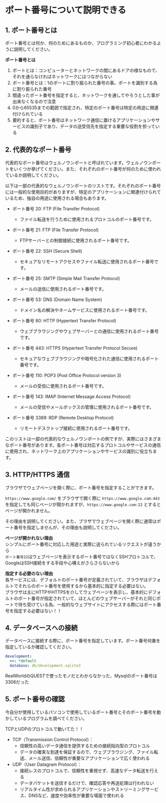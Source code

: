 # ポート番号について説明できる

## 1. ポート番号とは

ポート番号とは何か、何のためにあるものか、プログラミング初心者にわかるように説明してください。

**ポート番号とは**
1. ポートとは：コンピューターとネットワークの間にあるドアの様なもので、それを通らなければネットワークにはつながらない
2. ポート番号とは：1のポートに割り振られた番号の事。ポートを識別する為に割り振られた番号
3. 間違ったポート番号を指定すると、ネットワークを通してやろうとした事が出来なくなるので注意
4. 0から65535までの範囲で指定され、特定のポート番号は特定の用途に関連付けられている
5. 要約すると、ポート番号はネットワーク通信に置けるアプリケーションやサービスの識別子であり、データの送受信先を指定する重要な役割を担っている

## 2. 代表的なポート番号

代表的なポート番号はウェルノウンポートと呼ばれています。ウェルノウンポートをいくつか挙げてください。また、それぞれのポート番号が何のために使われているか説明してください。

以下は一部の代表的なウェルノウンポートのリストです。それぞれのポート番号には一般的な使用目的がありますが、特定のアプリケーションに関連付けられているため、独自の用途に使用される場合もあります。

- ポート番号 20: FTP (File Transfer Protocol)
  - ファイル転送を行うために使用されるプロトコルのポート番号です。

- ポート番号 21: FTP (File Transfer Protocol)
  - FTPサーバーとの制御接続に使用されるポート番号です。

- ポート番号 22: SSH (Secure Shell)
  - セキュアなリモートアクセスやファイル転送に使用されるポート番号です。

- ポート番号 25: SMTP (Simple Mail Transfer Protocol)
  - メールの送信に使用されるポート番号です。

- ポート番号 53: DNS (Domain Name System)
  - ドメイン名の解決やネームサービスに使用されるポート番号です。

- ポート番号 80: HTTP (Hypertext Transfer Protocol)
  - ウェブブラウジングやウェブサーバーとの通信に使用されるポート番号です。

- ポート番号 443: HTTPS (Hypertext Transfer Protocol Secure)
  - セキュアなウェブブラウジングや暗号化された通信に使用されるポート番号です。

- ポート番号 110: POP3 (Post Office Protocol version 3)
  - メールの受信に使用されるポート番号です。

- ポート番号 143: IMAP (Internet Message Access Protocol)
  - メールの受信やメールボックスの管理に使用されるポート番号です。

- ポート番号 3389: RDP (Remote Desktop Protocol)
  - リモートデスクトップ接続に使用されるポート番号です。

このリストは一部の代表的なウェルノウンポートの例ですが、実際にはさまざまなポート番号があります。各ポート番号は対応するプロトコルやサービスの通信に使用され、ネットワーク上のアプリケーションやサービスの識別に役立ちます。


## 3. HTTP/HTTPS 通信

ブラウザでウェブページを開く際に、ポート番号を指定することができます。

`https://www.google.com/` をブラウザで開く際に `https://www.google.com:443` を指定しても同じページが開かれますが、`https://www.google.com:22` とするとページが開かれません。

その理由を説明してください。また、ブラザでウェブページを開く際に通常はポート番号を指定しませんが、その理由も説明してください。

**ページが開かれない理由**  
シンプルにポート番号に対応した用途と実際に送られているリクエストが違うから  
`ポート番号22`はウェブページを表示するポート番号ではなくSSHプロトコルで、GoogleはSSH接続をする手段や心構えがさらさらないから

**指定する必要のない理由**  
各サービスには、デフォルトのポート番号が定義されていて、ブラウザはデフォルトでそれらのポート番号を使用するから基本的に指定する必要はない。  
ブラウザは主にHTTPやHTTPSを介してウェブページを表示し、基本的にデフォルトのポート番号が指定されていて、ほとんどのウェブサーバーがそれと同じポートで待ち受けている為、一般的なウェブサイトにアクセスする際にはポート番号を指定する必要はない！！

## 4. データベースへの接続

データベースに接続する際に、ポート番号を指定しています。ポート番号何番を指定しているか確認してください。

```yml
development:
  <<: *default
  database: db/development.sqlite3
```
RealWorldのQUESTで使ったモノだとわからなかった、Mysqlのポート番号は3306だった

## 5. ポート番号の確認

今自分が使用しているパソコンで使用しているポート番号とそのポート番号を動かしているプログラムを調べてください。

TCPとUDPのプロトコルで動いてた！！
- TCP（Transmission Control Protocol）：
  - 信頼性の高いデータ通信を提供するための接続指向型のプロトコル
  - データの確実な到達を保証するので、ウェブブラウジング、ファイル転送、メール送信、信頼性が重要なアプリケーションで広く使われる
- UDP（User Datagram Protocol）：
  - 接続レスのプロトコルで、信頼性を重視せず、高速なデータ転送を行える
  - データパケットを送信するだけで、確認応答や再送処理は行われない
  - リアルタイム性が求められるアプリケーションやストリーミングサービス、DNSなど、速度や効率性が重要な場面で使われる